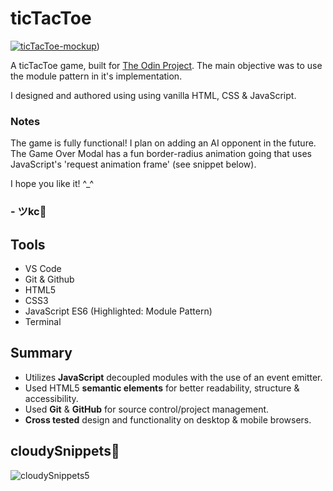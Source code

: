 # ticTacToe
[![ticTacToe-mockup](https://github.com/JohnKeysCloud/ticTacToe/assets/90482169/3be3ed2b-1797-4479-8b48-e49e8ee6b8a6)](https://johnkeyscloud.github.io/ticTacToe/))

A ticTacToe game, built for <a href="https://www.theodinproject.com/lessons/node-path-javascript-tic-tac-toe" target="_blank">The Odin Project</a>. The main objective was to use the module pattern in it's implementation.

I designed and authored using using vanilla HTML, CSS & JavaScript.

### Notes
The game is fully functional! I plan on adding an AI opponent in the future.
The Game Over Modal has a fun border-radius animation going that uses JavaScript's 'request animation frame' (see snippet below).

I hope you like it! ^_^

### - ツkc💭

## Tools
* VS Code
* Git & Github
* HTML5
* CSS3 
* JavaScript ES6 (Highlighted: Module Pattern)
* Terminal

## Summary
* Utilizes **JavaScript** decoupled modules with the use of an event emitter.
* Used HTML5 **semantic elements** for better readability, structure & accessibility.
* Used **Git** & **GitHub** for source control/project management. 
* **Cross tested** design and functionality on desktop & mobile browsers.

## cloudySnippets💭
![cloudySnippets5](https://github.com/JohnKeysCloud/ticTacToe/assets/90482169/dd9e0cf2-c5b3-4fad-a92c-8531e58153ca)
